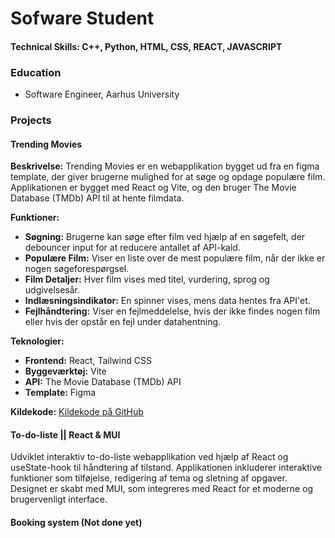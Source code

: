 #  Sofware Student

#### Technical Skills: C++, Python, HTML, CSS, REACT, JAVASCRIPT

### Education
- Software Engineer, Aarhus University

### Projects

#### Trending Movies
**Beskrivelse:**
Trending Movies er en webapplikation bygget ud fra en figma template, der giver brugerne mulighed for at søge og opdage populære film. 
Applikationen er bygget med React og Vite, og den bruger The Movie Database (TMDb) API til at hente filmdata.

**Funktioner:**
- **Søgning:** Brugerne kan søge efter film ved hjælp af en søgefelt, der debouncer input for at reducere antallet af API-kald.
- **Populære Film:** Viser en liste over de mest populære film, når der ikke er nogen søgeforespørgsel.
- **Film Detaljer:** Hver film vises med titel, vurdering, sprog og udgivelsesår.
- **Indlæsningsindikator:** En spinner vises, mens data hentes fra API'et.
- **Fejlhåndtering:** Viser en fejlmeddelelse, hvis der ikke findes nogen film eller hvis der opstår en fejl under datahentning.

**Teknologier:**
- **Frontend:** React, Tailwind CSS
- **Byggeværktøj:** Vite
- **API:** The Movie Database (TMDb) API
- **Template:** Figma

**Kildekode:**
[Kildekode på GitHub](https://github.com/dit-github-canhforresten/trending-movies)

#### To-do-liste || React & MUI

Udviklet interaktiv to-do-liste webapplikation ved hjælp af React og useState-hook til håndtering af tilstand. 
Applikationen inkluderer interaktive funktioner som tilføjelse, redigering af tema og sletning af opgaver. 
Designet er skabt med MUI, som integreres med React for et moderne og brugervenligt interface.

#### Booking system (Not done yet)
